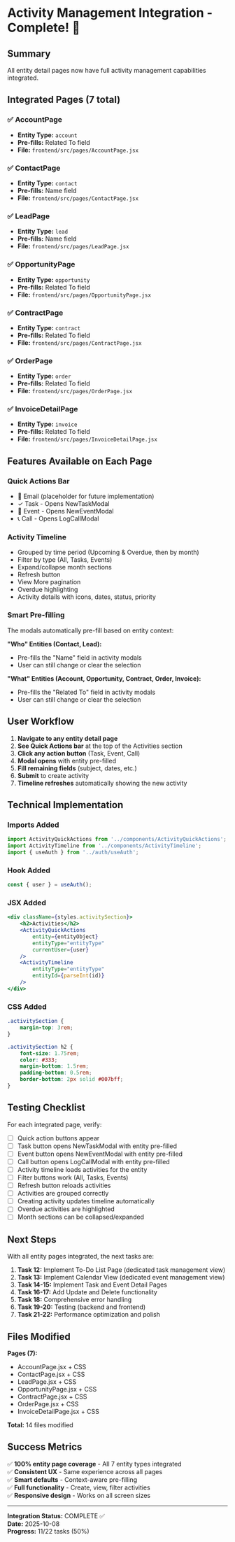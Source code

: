 # Activity Management Integration - Complete! 🎉

## Summary

All entity detail pages now have full activity management capabilities integrated.

## Integrated Pages (7 total)

### ✅ AccountPage
- **Entity Type:** `account`
- **Pre-fills:** Related To field
- **File:** `frontend/src/pages/AccountPage.jsx`

### ✅ ContactPage
- **Entity Type:** `contact`
- **Pre-fills:** Name field
- **File:** `frontend/src/pages/ContactPage.jsx`

### ✅ LeadPage
- **Entity Type:** `lead`
- **Pre-fills:** Name field
- **File:** `frontend/src/pages/LeadPage.jsx`

### ✅ OpportunityPage
- **Entity Type:** `opportunity`
- **Pre-fills:** Related To field
- **File:** `frontend/src/pages/OpportunityPage.jsx`

### ✅ ContractPage
- **Entity Type:** `contract`
- **Pre-fills:** Related To field
- **File:** `frontend/src/pages/ContractPage.jsx`

### ✅ OrderPage
- **Entity Type:** `order`
- **Pre-fills:** Related To field
- **File:** `frontend/src/pages/OrderPage.jsx`

### ✅ InvoiceDetailPage
- **Entity Type:** `invoice`
- **Pre-fills:** Related To field
- **File:** `frontend/src/pages/InvoiceDetailPage.jsx`

## Features Available on Each Page

### Quick Actions Bar
- 📧 Email (placeholder for future implementation)
- ✓ Task - Opens NewTaskModal
- 📅 Event - Opens NewEventModal
- 📞 Call - Opens LogCallModal

### Activity Timeline
- Grouped by time period (Upcoming & Overdue, then by month)
- Filter by type (All, Tasks, Events)
- Expand/collapse month sections
- Refresh button
- View More pagination
- Overdue highlighting
- Activity details with icons, dates, status, priority

### Smart Pre-filling
The modals automatically pre-fill based on entity context:

**"Who" Entities (Contact, Lead):**
- Pre-fills the "Name" field in activity modals
- User can still change or clear the selection

**"What" Entities (Account, Opportunity, Contract, Order, Invoice):**
- Pre-fills the "Related To" field in activity modals
- User can still change or clear the selection

## User Workflow

1. **Navigate to any entity detail page**
2. **See Quick Actions bar** at the top of the Activities section
3. **Click any action button** (Task, Event, Call)
4. **Modal opens** with entity pre-filled
5. **Fill remaining fields** (subject, dates, etc.)
6. **Submit** to create activity
7. **Timeline refreshes** automatically showing the new activity

## Technical Implementation

### Imports Added
```jsx
import ActivityQuickActions from '../components/ActivityQuickActions';
import ActivityTimeline from '../components/ActivityTimeline';
import { useAuth } from '../auth/useAuth';
```

### Hook Added
```jsx
const { user } = useAuth();
```

### JSX Added
```jsx
<div className={styles.activitySection}>
    <h2>Activities</h2>
    <ActivityQuickActions
        entity={entityObject}
        entityType="entityType"
        currentUser={user}
    />
    <ActivityTimeline
        entityType="entityType"
        entityId={parseInt(id)}
    />
</div>
```

### CSS Added
```css
.activitySection {
    margin-top: 3rem;
}

.activitySection h2 {
    font-size: 1.75rem;
    color: #333;
    margin-bottom: 1.5rem;
    padding-bottom: 0.5rem;
    border-bottom: 2px solid #007bff;
}
```

## Testing Checklist

For each integrated page, verify:

- [ ] Quick action buttons appear
- [ ] Task button opens NewTaskModal with entity pre-filled
- [ ] Event button opens NewEventModal with entity pre-filled
- [ ] Call button opens LogCallModal with entity pre-filled
- [ ] Activity timeline loads activities for the entity
- [ ] Filter buttons work (All, Tasks, Events)
- [ ] Refresh button reloads activities
- [ ] Activities are grouped correctly
- [ ] Creating activity updates timeline automatically
- [ ] Overdue activities are highlighted
- [ ] Month sections can be collapsed/expanded

## Next Steps

With all entity pages integrated, the next tasks are:

1. **Task 12:** Implement To-Do List Page (dedicated task management view)
2. **Task 13:** Implement Calendar View (dedicated event management view)
3. **Task 14-15:** Implement Task and Event Detail Pages
4. **Task 16-17:** Add Update and Delete functionality
5. **Task 18:** Comprehensive error handling
6. **Task 19-20:** Testing (backend and frontend)
7. **Task 21-22:** Performance optimization and polish

## Files Modified

**Pages (7):**
- AccountPage.jsx + CSS
- ContactPage.jsx + CSS
- LeadPage.jsx + CSS
- OpportunityPage.jsx + CSS
- ContractPage.jsx + CSS
- OrderPage.jsx + CSS
- InvoiceDetailPage.jsx + CSS

**Total:** 14 files modified

## Success Metrics

✅ **100% entity page coverage** - All 7 entity types integrated  
✅ **Consistent UX** - Same experience across all pages  
✅ **Smart defaults** - Context-aware pre-filling  
✅ **Full functionality** - Create, view, filter activities  
✅ **Responsive design** - Works on all screen sizes  

---

**Integration Status:** COMPLETE ✅  
**Date:** 2025-10-08  
**Progress:** 11/22 tasks (50%)
